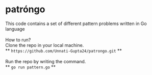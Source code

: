 # patróngo
This code contains a set of different pattern problems written in Go language
<br><br>
How to run?
<br>
Clone the repo in your local machine.
<br>
** ```https://github.com/Unnati-Gupta24/patrongo.git``` **
<br><br>
Run the repo by writing the command.
<br>
** ```go run pattern.go``` **
<br>
